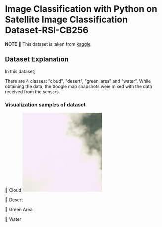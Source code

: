 # Image Classification with Python on Satellite Image Classification Dataset-RSI-CB256

**NOTE** 📝 This dataset is taken from [kaggle](https://www.kaggle.com/datasets/mahmoudreda55/satellite-image-classification?resource=download).


## Dataset Explanation

In this dataset; 

There are 4 classes: "cloud", "desert", "green_area" and "water". While obtaining the data, the Google map snapshots were mixed with the data received from the sensors.

### Visualization samples of dataset

🔵 Cloud
<img src="/images/cloudy/train_352.jpg" alt="train_352"/>


🔵 Desert

🔵 Green Area

🔵 Water
